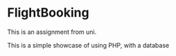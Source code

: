 # FlightBooking

This is an assignment from uni.

This is a simple showcase of using PHP, with a database
